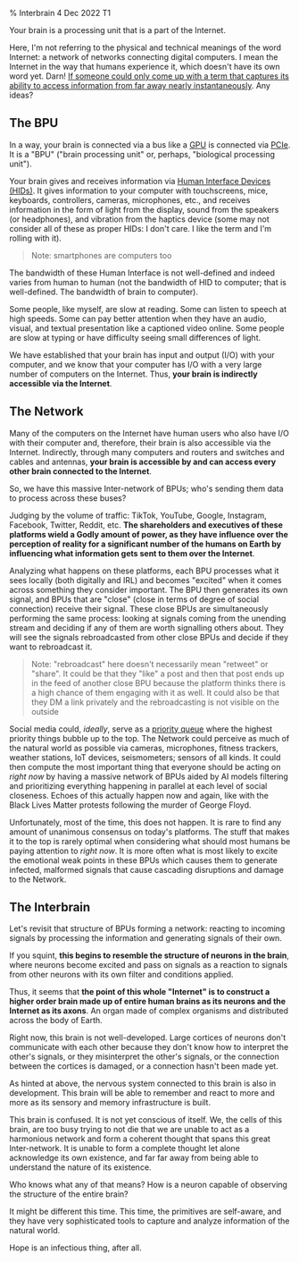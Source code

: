 % Interbrain
4 Dec 2022
T1

Your brain is a processing unit that is a part of the Internet.

Here, I'm not referring to the physical and technical meanings of the word Internet: a network of networks connecting digital computers. I mean the Internet in the way that humans experience it, which doesn't have its own word yet. Darn! [If someone could only come up with a term that captures its ability to access information from far away nearly instantaneously](https://benboyle.ca/the-case-for-the-teleportal). Any ideas?

## The BPU

In a way, your brain is connected via a bus like a [GPU](https://en.wikipedia.org/wiki/Graphics_processing_unit) is connected via [PCIe](https://en.wikipedia.org/wiki/PCI_Express). It is a "BPU" ("brain processing unit" or, perhaps, "biological processing unit").

Your brain gives and receives information via [Human Interface Devices (HIDs)](https://en.wikipedia.org/wiki/Human_interface_device). It gives information to your computer with touchscreens, mice, keyboards, controllers, cameras, microphones, etc., and receives information in the form of light from the display, sound from the speakers (or headphones), and vibration from the haptics device (some may not consider all of these as proper HIDs: I don't care. I like the term and I'm rolling with it).

> Note: smartphones are computers too

 The bandwidth of these Human Interface is not well-defined and indeed varies from human to human (not the bandwidth of HID to computer; that is well-defined. The bandwidth of brain to computer).

Some people, like myself, are slow at reading. Some can listen to speech at high speeds. Some can pay better attention when they have an audio, visual, and textual presentation like a captioned video online. Some people are slow at typing or have difficulty seeing small differences of light.

We have established that your brain has input and output (I/O) with your computer, and we know that your computer has I/O with a very large number of computers on the Internet. Thus, **your brain is indirectly accessible via the Internet**.

## The Network

Many of the computers on the Internet have human users who also have I/O with their computer and, therefore, their brain is also accessible via the Internet. Indirectly, through many computers and routers and switches and cables and antennas, **your brain is accessible by and can access every other brain connected to the Internet**.

So, we have this massive Inter-network of BPUs; who's sending them data to process across these buses?

Judging by the volume of traffic: TikTok, YouTube, Google, Instagram, Facebook, Twitter, Reddit, etc. **The shareholders and executives of these platforms wield a Godly amount of power, as they have influence over the perception of reality for a significant number of the humans on Earth by influencing what information gets sent to them over the Internet**.

Analyzing what happens on these platforms, each BPU processes what it sees locally (both digitally and IRL) and becomes "excited" when it comes across something they consider important. The BPU then generates its own signal, and BPUs that are "close" (close in terms of degree of social connection) receive their signal. These close BPUs are simultaneously performing the same process: looking at signals coming from the unending stream and deciding if any of them are worth signalling others about. They will see the signals rebroadcasted from other close BPUs and decide if they want to rebroadcast it.

> Note: "rebroadcast" here doesn't necessarily mean "retweet" or "share". It could be that they "like" a post and then that post ends up in the feed of another close BPU because the platform thinks there is a high chance of them engaging with it as well. It could also be that they DM a link privately and the rebroadcasting is not visible on the outside

Social media could, *ideally*, serve as a [priority queue](https://www.youtube.com/watch?v=t0Cq6tVNRBA) where the highest priority things bubble up to the top. The Network could perceive as much of the natural world as possible via cameras, microphones, fitness trackers, weather stations, IoT devices, seismometers; sensors of all kinds. It could then compute the most important thing that everyone should be acting on *right now* by having a massive network of BPUs aided by AI models filtering and prioritizing everything happening in parallel at each level of social closeness. Echoes of this actually happen now and again, like with the Black Lives Matter protests following the murder of George Floyd.

Unfortunately, most of the time, this does not happen. It is rare to find any amount of unanimous consensus on today's platforms. The stuff that makes it to the top is rarely optimal when considering what should most humans be paying attention to *right now*. It is more often what is most likely to excite the emotional weak points in these BPUs which causes them to generate infected, malformed signals that cause cascading disruptions and damage to the Network.

## The Interbrain

Let's revisit that structure of BPUs forming a network: reacting to incoming signals by processing the information and generating signals of their own.

If you squint, **this begins to resemble the structure of neurons in the brain**, where neurons become excited and pass on signals as a reaction to signals from other neurons with its own filter and conditions applied.

Thus, it seems that **the point of this whole "Internet" is to construct a higher order brain made up of entire human brains as its neurons and the Internet as its axons**. An organ made of complex organisms and distributed across the body of Earth.

Right now, this brain is not well-developed. Large cortices of neurons don't communicate with each other because they don't know how to interpret the other's signals, or they misinterpret the other's signals, or the connection between the cortices is damaged, or a connection hasn't been made yet.

As hinted at above, the nervous system connected to this brain is also in development. This brain will be able to remember and react to more and more as its sensory and memory infrastructure is built.

This brain is confused. It is not yet conscious of itself. We, the cells of this brain, are too busy trying to not die that we are unable to act as a harmonious network and form a coherent thought that spans this great Inter-network. It is unable to form a complete thought let alone acknowledge its own existence, and far far away from being able to understand the nature of its existence.

Who knows what any of that means? How is a neuron capable of observing the structure of the entire brain?

It might be different this time. This time, the primitives are self-aware, and they have very sophisticated tools to capture and analyze information of the natural world.

Hope is an infectious thing, after all.
